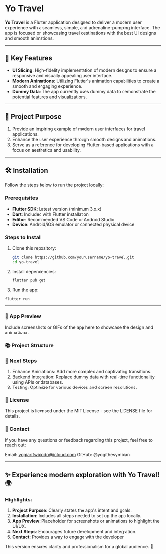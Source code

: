 # Yo Travel

**Yo Travel** is a Flutter application designed to deliver a modern user experience with a seamless, simple, and adrenaline-pumping interface. The app is focused on showcasing travel destinations with the best UI designs and smooth animations.

---

## 📖 Key Features

- **UI Slicing**: High-fidelity implementation of modern designs to ensure a responsive and visually appealing user interface.
- **Modern Animations**: Utilizing Flutter's animation capabilities to create a smooth and engaging experience.
- **Dummy Data**: The app currently uses dummy data to demonstrate the potential features and visualizations.

---

## 🚀 Project Purpose

1. Provide an inspiring example of modern user interfaces for travel applications.
2. Enhance the user experience through smooth designs and animations.
3. Serve as a reference for developing Flutter-based applications with a focus on aesthetics and usability.

---

## 🛠️ Installation

Follow the steps below to run the project locally:

### Prerequisites
- **Flutter SDK**: Latest version (minimum 3.x.x)
- **Dart**: Included with Flutter installation
- **Editor**: Recommended VS Code or Android Studio
- **Device**: Android/iOS emulator or connected physical device

### Steps to Install
1. Clone this repository:
   ```bash
   git clone https://github.com/yourusername/yo-travel.git
   cd yo-travel
   ```
2. Install dependencies:
   ```bash
   flutter pub get
   ```
3.  Run the app:
   ```bash
   flutter run
   ```
---


### 📸 App Preview
Include screenshots or GIFs of the app here to showcase the design and animations.


### 📚 Project Structure


### 🔮 Next Steps
1. Enhance Animations: Add more complex and captivating transitions.
2. Backend Integration: Replace dummy data with real-time functionality using APIs or databases.
3. Testing: Optimize for various devices and screen resolutions.


### 📄 License
This project is licensed under the MIT License - see the LICENSE file for details.


### 💬 Contact
If you have any questions or feedback regarding this project, feel free to reach out:

Email: yogiarifwidodo@icloud.com
GitHub: @yogithesymbian


--------


## ✨ Experience modern exploration with Yo Travel! 🌍


### Highlights:
1. **Project Purpose**: Clearly states the app's intent and goals.
2. **Installation**: Includes all steps needed to set up the app locally.
3. **App Preview**: Placeholder for screenshots or animations to highlight the UI/UX.
4. **Next Steps**: Encourages future development and integration.
5. **Contact**: Provides a way to engage with the developer.

This version ensures clarity and professionalism for a global audience. 🚀
